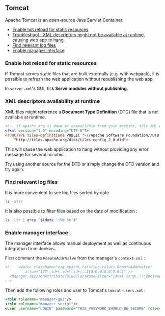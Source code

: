 ## Tomcat
Apache Tomcat is an open-source Java Servlet Container.

* [Enable hot reload for static resources](#enable-hot-reload-for-static-resources)
* [Troubleshoot : XML descriptors might not be available at runtime, causing web app to hang](#xml-descriptors-availability-at-runtime)
* [Find relevant log files](#find-relevant-log-files)
* [Enable manager interface](#enable-manager-interface)

### Enable hot reload for static resources
If Tomcat serves static files that are built externally (e.g. with webpack), it is possible to refresh the web application without republishing the web app.

In `server.xml`'s GUI, tick **Serve modules without publishing**.


### XML descriptors availability at runtime
XML files might reference a **Document Type Definition** (DTD) file that is not available at runtime.

```xml
<!-- if apache.org is down or unavailable from your machine, this XML will never be loaded -->
<?xml version="1.0" encoding="UTF-8"?>
<!DOCTYPE tiles-definitions PUBLIC "-//Apache Software Foundation//DTD Tiles Configuration 2.0//EN"
	"http://tiles.apache.org/dtds/tiles-config_2_0.dtd">
```

This will cause the web application to hang without providing any error message for several minutes.

Try using another source for the DTD or simply change the DTD version and try again.

### Find relevant log files
It is more convenient to see log files sorted by date

```bash
ls -altr
```

It is also possible to filter files based on the date of modification :

```bash
ls -ltr | grep "$(date '+%b %e')"
```

### Enable manager interface

The manager interface allows manual deployment as well as continuous integration from Jenkins.

First comment the `RemoteAddrValve` from the manager's `context.xml` :

```xml
<!--  <Valve className="org.apache.catalina.valves.RemoteAddrValve"
         allow="127\.\d+\.\d+\.\d+|::1|0:0:0:0:0:0:0:1" />
  <Manager sessionAttributeValueClassNameFilter="java\.lang\.(?:Boolean|Integer|Long|Number|String)|org\.apache\.catalina\.filters\.CsrfPreventionFilter\$LruCache(?:\$1)?|java\.util\.(?:Linked)?HashMap"/>
-->
```
Then add the following roles and user to Tomcat's `tomcat-users.xml` :

```xml
<role rolename="manager-gui"/>
<role rolename="manager-script"/>
<user username="LOGIN" password="THIS_PASSWORD_SHOULD_BE_SECURE" roles="manager-script,manager-gui"/>
```
